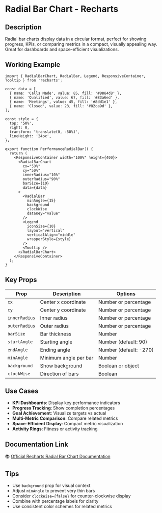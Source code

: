 # Radial Bar Chart - Recharts

## Description
Radial bar charts display data in a circular format, perfect for showing progress, KPIs, or comparing metrics in a compact, visually appealing way. Great for dashboards and space-efficient visualizations.

## Working Example

```tsx
import { RadialBarChart, RadialBar, Legend, ResponsiveContainer, Tooltip } from 'recharts';

const data = [
  { name: 'Calls Made', value: 85, fill: '#8884d8' },
  { name: 'Qualified', value: 67, fill: '#83a6ed' },
  { name: 'Meetings', value: 45, fill: '#8dd1e1' },
  { name: 'Closed', value: 23, fill: '#82ca9d' },
];

const style = {
  top: '50%',
  right: 0,
  transform: 'translate(0, -50%)',
  lineHeight: '24px',
};

export function PerformanceRadialBar() {
  return (
    <ResponsiveContainer width="100%" height={400}>
      <RadialBarChart
        cx="50%"
        cy="50%"
        innerRadius="10%"
        outerRadius="90%"
        barSize={10}
        data={data}
      >
        <RadialBar
          minAngle={15}
          background
          clockWise
          dataKey="value"
        />
        <Legend
          iconSize={10}
          layout="vertical"
          verticalAlign="middle"
          wrapperStyle={style}
        />
        <Tooltip />
      </RadialBarChart>
    </ResponsiveContainer>
  );
}
```

## Key Props

| Prop | Description | Options |
|------|-------------|---------|
| `cx` | Center x coordinate | Number or percentage |
| `cy` | Center y coordinate | Number or percentage |
| `innerRadius` | Inner radius | Number or percentage |
| `outerRadius` | Outer radius | Number or percentage |
| `barSize` | Bar thickness | Number |
| `startAngle` | Starting angle | Number (default: 90) |
| `endAngle` | Ending angle | Number (default: -270) |
| `minAngle` | Minimum angle per bar | Number |
| `background` | Show background | Boolean or object |
| `clockWise` | Direction of bars | Boolean |

## Use Cases

- **KPI Dashboards**: Display key performance indicators
- **Progress Tracking**: Show completion percentages
- **Goal Achievement**: Visualize targets vs actual
- **Multi-Metric Comparison**: Compare related metrics
- **Space-Efficient Display**: Compact metric visualization
- **Activity Rings**: Fitness or activity tracking

## Documentation Link
📚 [Official Recharts Radial Bar Chart Documentation](https://recharts.org/en-US/api/RadialBarChart)

## Tips
- Use `background` prop for visual context
- Adjust `minAngle` to prevent very thin bars
- Consider `clockWise={false}` for counter-clockwise display
- Combine with percentage labels for clarity
- Use consistent color schemes for related metrics